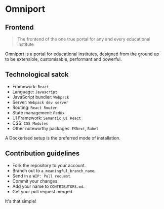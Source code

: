 # Omniport

## Frontend

> The frontend of the one true portal for any and every educational institute

Omniport is a portal for educational institutes, designed from the ground up to
be extensible, customisable, performant and powerful.

## Technological satck

- Framework: `React`
- Language: `Javascript`
- JavaScript bundler: `Webpack`
- Server: `Webpack dev server`
- Routing: `React Router`
- State management: `Redux`
- UI Framework: `Semantic UI React`
- CSS: `CSS Modules`
- Other noteworthy packages: `ESNext`, `Babel`

A Dockerised setup is the preferred mode of installation.

## Contribution guidelines

- Fork the repository to your account.
- Branch out to `a_meaningful_branch_name`.
- Send in a `WIP: Pull request`.
- Commit your changes.
- Add your name to `CONTRIBUTORS.md`.
- Get your pull request merged.

It's that simple!
